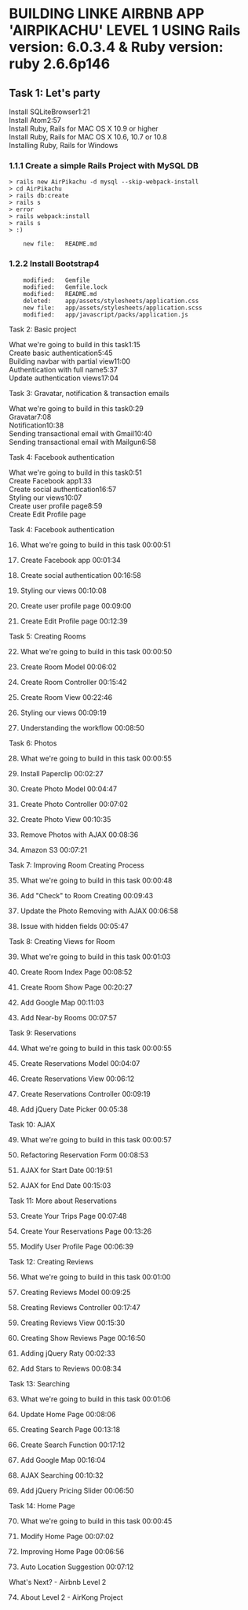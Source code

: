 # BUILDING LINKE AIRBNB APP 'AIRPIKACHU' LEVEL 1 USING Rails version: 6.0.3.4 & Ruby version: ruby 2.6.6p146

## Task 1: Let's party

Install SQLiteBrowser1:21  
Install Atom2:57  
Install Ruby, Rails for MAC OS X 10.9 or higher  
Install Ruby, Rails for MAC OS X 10.6, 10.7 or 10.8  
Installing Ruby, Rails for Windows

### 1.1.1 Create a simple Rails Project with MySQL DB

    > rails new AirPikachu -d mysql --skip-webpack-install
    > cd AirPikachu
    > rails db:create
    > rails s
    > error
    > rails webpack:install
    > rails s
    > :)

        new file:   README.md

### 1.2.2 Install Bootstrap4

        modified:   Gemfile
        modified:   Gemfile.lock
        modified:   README.md
        deleted:    app/assets/stylesheets/application.css
        new file:   app/assets/stylesheets/application.scss
        modified:   app/javascript/packs/application.js

Task 2: Basic project

What we're going to build in this task1:15  
Create basic authentication5:45  
Building navbar with partial view11:00  
Authentication with full name5:37  
Update authentication views17:04

Task 3: Gravatar, notification & transaction emails

What we're going to build in this task0:29  
Gravatar7:08  
Notification10:38  
Sending transactional email with Gmail10:40  
Sending transactional email with Mailgun6:58

Task 4: Facebook authentication

What we're going to build in this task0:51  
Create Facebook app1:33  
Create social authentication16:57  
Styling our views10:07  
Create user profile page8:59  
Create Edit Profile page

Task 4: Facebook authentication

16. What we're going to build in this task 00:00:51

17. Create Facebook app 00:01:34

18. Create social authentication 00:16:58

19. Styling our views 00:10:08

20. Create user profile page 00:09:00

21. Create Edit Profile page 00:12:39

Task 5: Creating Rooms

22. What we're going to build in this task 00:00:50

23. Create Room Model 00:06:02

24. Create Room Controller 00:15:42

25. Create Room View 00:22:46

26. Styling our views 00:09:19

27. Understanding the workflow 00:08:50

Task 6: Photos

28. What we're going to build in this task 00:00:55

29. Install Paperclip 00:02:27

30. Create Photo Model 00:04:47

31. Create Photo Controller 00:07:02

32. Create Photo View 00:10:35

33. Remove Photos with AJAX 00:08:36

34. Amazon S3 00:07:21

Task 7: Improving Room Creating Process

35. What we're going to build in this task 00:00:48

36. Add "Check" to Room Creating 00:09:43

37. Update the Photo Removing with AJAX 00:06:58

38. Issue with hidden fields 00:05:47

Task 8: Creating Views for Room

39. What we're going to build in this task 00:01:03

40. Create Room Index Page 00:08:52

41. Create Room Show Page 00:20:27

42. Add Google Map 00:11:03

43. Add Near-by Rooms 00:07:57

Task 9: Reservations

44. What we're going to build in this task 00:00:55

45. Create Reservations Model 00:04:07

46. Create Reservations View 00:06:12

47. Create Reservations Controller 00:09:19

48. Add jQuery Date Picker 00:05:38

Task 10: AJAX

49. What we're going to build in this task 00:00:57

50. Refactoring Reservation Form 00:08:53

51. AJAX for Start Date 00:19:51

52. AJAX for End Date 00:15:03

Task 11: More about Reservations

53. Create Your Trips Page 00:07:48

54. Create Your Reservations Page 00:13:26

55. Modify User Profile Page 00:06:39

Task 12: Creating Reviews

56. What we're going to build in this task 00:01:00

57. Creating Reviews Model 00:09:25

58. Creating Reviews Controller 00:17:47

59. Creating Reviews View 00:15:30

60. Creating Show Reviews Page 00:16:50

61. Adding jQuery Raty 00:02:33

62. Add Stars to Reviews 00:08:34

Task 13: Searching

63. What we're going to build in this task 00:01:06

64. Update Home Page 00:08:06

65. Creating Search Page 00:13:18

66. Create Search Function 00:17:12

67. Add Google Map 00:16:04

68. AJAX Searching 00:10:32

69. Add jQuery Pricing Slider 00:06:50

Task 14: Home Page

70. What we're going to build in this task 00:00:45

71. Modify Home Page 00:07:02

72. Improving Home Page 00:06:56

73. Auto Location Suggestion 00:07:12

What's Next? - Airbnb Level 2

74. About Level 2 - AirKong Project

